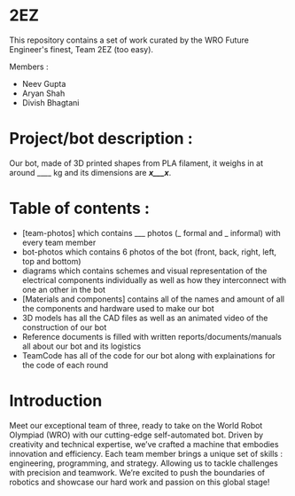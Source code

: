 # 2EZ
This repository contains a set of work curated by the WRO Future Engineer's finest, Team 2EZ (too easy). 

Members : 
 - Neev Gupta
 - Aryan Shah
 - Divish Bhagtani


# Project/bot description :

Our bot, made of 3D printed shapes from PLA filament, it weighs in at around ____ kg and its dimensions are ___x___x___. 

# Table of contents :
 - [team-photos] which contains ___ photos (_ formal and _ informal) with every team member
 - bot-photos which contains 6 photos of the bot (front, back, right, left, top and bottom)
 - diagrams which contains schemes and visual representation of the electrical components individually as well as how they interconnect with one an other in the bot
 - [Materials and components] contains all of the names and amount of all the components and hardware used to make our bot
 - 3D models has all the CAD files as well as an animated video of the construction of our bot
 - Reference documents is filled with written reports/documents/manuals all about our bot and its logistics
 - TeamCode has all of the code for our bot along with explainations for the code of each round

# Introduction

Meet our exceptional team of three, ready to take on the World Robot Olympiad (WRO) with our cutting-edge self-automated bot. Driven by creativity and technical expertise, we’ve crafted a machine that embodies innovation and efficiency. Each team member brings a unique set of skills : engineering, programming, and strategy. Allowing us to tackle challenges with precision and teamwork. We’re excited to push the boundaries of robotics and showcase our hard work and passion on this global stage!
